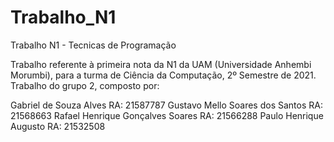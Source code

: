 # Trabalho_N1
Trabalho N1 - Tecnicas de Programação

Trabalho referente à primeira nota da N1 da UAM (Universidade Anhembi Morumbi), para a turma de Ciência da Computação, 2º Semestre de 2021.
Trabalho do grupo 2, composto por:

Gabriel de Souza Alves              RA: 21587787
Gustavo Mello Soares dos Santos     RA: 21568663
Rafael Henrique Gonçalves Soares    RA: 21566288
Paulo Henrique Augusto              RA: 21532508


